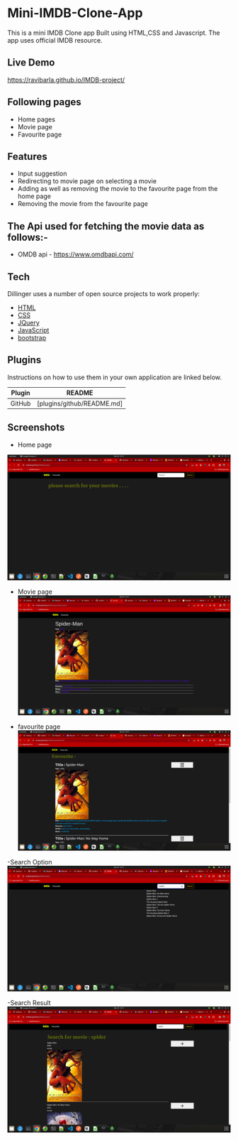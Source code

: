 # Mini-IMDB-Clone-App

This is a mini IMDB Clone app Built using HTML,CSS and Javascript. The app uses official IMDB resource. 

## Live Demo 

https://ravibarla.github.io/IMDB-project/

## Following pages 

- Home pages
- Movie page
- Favourite page


## Features

- Input suggestion
- Redirecting to movie page on selecting a movie
- Adding as well as removing the movie to the favourite page from the home page
- Removing the movie from the favourite page

## The Api used for fetching the movie data as follows:-
- OMDB api - https://www.omdbapi.com/


## Tech

Dillinger uses a number of open source projects to work properly:

- [HTML] 
- [CSS] 
- [JQuery] 
- [JavaScript] 
- [bootstrap]



## Plugins

Instructions on how to use them in your own application are linked below.

| Plugin | README |
| ------ | ------ |
| GitHub | [plugins/github/README.md]



[//]: # (These are reference links used in the body of this note and get stripped out when the markdown processor does its job. There is no need to format nicely because it shouldn't be seen. Thanks SO - http://stackoverflow.com/questions/4823468/store-comments-in-markdown-syntax)


   [HTML]:<https://developer.mozilla.org/en-US/docs/Web/HTML>
   [CSS]:<https://developer.mozilla.org/en-US/docs/Learn/CSS>
   [jQuery]: <http://jquery.com>
   [JavaScript]: <https://developer.mozilla.org/en-US/docs/Web/JavaScript>
   [bootstrap]: <https://getbootstrap.com/>


## Screenshots
   
   - Home page
   
![Alt text](home-page.png )
- Movie page
![Alt text](movie-page.png )
  

- favourite page
![Alt text](favourite-page.png)

-Search Option
![Alt text](search.png)

-Search Result
![Alt text](search-result.png)
